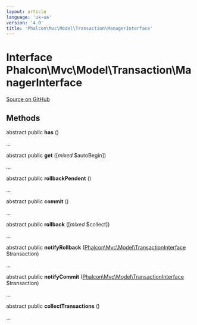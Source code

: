 ```yaml
---
layout: article
language: 'uk-ua'
version: '4.0'
title: 'Phalcon\Mvc\Model\Transaction\ManagerInterface'
---
```

# Interface **Phalcon\Mvc\Model\Transaction\ManagerInterface**

<a href="https://github.com/phalcon/cphalcon/tree/v4.0.0/phalcon/mvc/model/transaction/managerinterface.zep" class="btn btn-default btn-sm">Source on GitHub</a>

## Methods

abstract public **has** ()

...

abstract public **get** ([*mixed* $autoBegin])

...

abstract public **rollbackPendent** ()

...

abstract public **commit** ()

...

abstract public **rollback** ([*mixed* $collect])

...

abstract public **notifyRollback** ([Phalcon\Mvc\Model\TransactionInterface](Phalcon_Mvc_Model_TransactionInterface) $transaction)

...

abstract public **notifyCommit** ([Phalcon\Mvc\Model\TransactionInterface](Phalcon_Mvc_Model_TransactionInterface) $transaction)

...

abstract public **collectTransactions** ()

...
